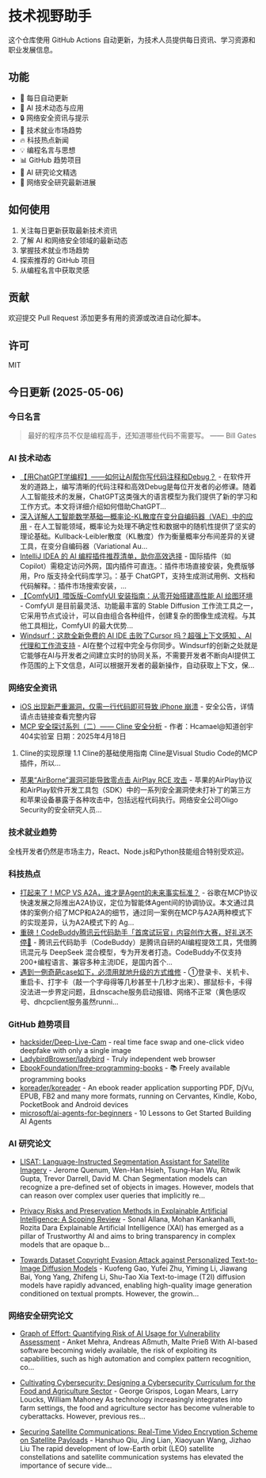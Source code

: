 # 技术视野助手

这个仓库使用 GitHub Actions 自动更新，为技术人员提供每日资讯、学习资源和职业发展信息。

## 功能

- 🔄 每日自动更新
- 🤖 AI 技术动态与应用
- 🔒 网络安全资讯与提示
- 💼 技术就业市场趋势
- 🔥 科技热点新闻
- 💡 编程名言与思想
- 📊 GitHub 趋势项目
- 📝 AI 研究论文精选
- 🔐 网络安全研究最新进展

## 如何使用

1. 关注每日更新获取最新技术资讯
2. 了解 AI 和网络安全领域的最新动态
3. 掌握技术就业市场趋势
4. 探索推荐的 GitHub 项目
5. 从编程名言中获取灵感

## 贡献

欢迎提交 Pull Request 添加更多有用的资源或改进自动化脚本。

## 许可

MIT

## 今日更新 (2025-05-06)

### 今日名言

> 最好的程序员不仅是编程高手，还知道哪些代码不需要写。 —— Bill Gates

### AI 技术动态

- [【用ChatGPT学编程】——如何让AI帮你写代码注释和Debug？](https://i-operation.csdnimg.cn/images/8efd18d5d7054f77a81294a14cd80ad5.png) - 在软件开发的道路上，编写清晰的代码注释和高效Debug是每位开发者的必修课。随着人工智能技术的发展，ChatGPT这类强大的语言模型为我们提供了新的学习和工作方式。本文将详细介绍如何借助ChatGPT...
- [深入详解人工智能数学基础—概率论-KL散度在变分自编码器（VAE）中的应用](https://i-operation.csdnimg.cn/images/8efd18d5d7054f77a81294a14cd80ad5.png) - 在人工智能领域，概率论为处理不确定性和数据中的随机性提供了坚实的理论基础。Kullback-Leibler散度（KL散度）作为衡量概率分布间差异的关键工具，在变分自编码器（Variational Au...
- [IntelliJ IDEA 的 AI 编程插件推荐清单，助你高效选择](https://i-operation.csdnimg.cn/images/8efd18d5d7054f77a81294a14cd80ad5.png) - 国际插件（如 Copilot）需稳定访问外网，国内插件可直连。：插件市场直接安装，免费版够用，Pro 版支持全代码库学习。：基于 ChatGPT，支持生成测试用例、文档和代码解释。：插件市场搜索安装，...
- [【ComfyUI】喂饭版-ComfyUI 安装指南：从零开始搭建高性能 AI 绘图环境](https://i-operation.csdnimg.cn/images/8efd18d5d7054f77a81294a14cd80ad5.png) - ComfyUI 是目前最灵活、功能最丰富的 Stable Diffusion 工作流工具之一，它采用节点式设计，可以自由组合各种组件，创建复杂的图像生成流程。与其他工具相比，ComfyUI 的最大优势...
- [Windsurf：这款全新免费的 AI IDE 击败了Cursor 吗？超强上下文感知 、AI代理和工作流支持](https://i-operation.csdnimg.cn/images/8efd18d5d7054f77a81294a14cd80ad5.png) - AI在整个过程中完全与你同步。Windsurf的创新之处就是它能够在AI与开发者之间建立实时的协同关系，不需要开发者不断向AI提供工作范围的上下文信息，AI可以根据开发者的最新操作，自动获取上下文，保...


### 网络安全资讯

- [iOS 出现新严重漏洞，仅需一行代码即可导致 iPhone 崩溃](https://www.anquanke.com/post/id/307112) - 安全公告，详情请点击链接查看完整内容
- [MCP 安全探讨系列（二）—— Cline 安全分析](https://paper.seebug.org/3317/) - 作者：Hcamael@知道创宇404实验室
日期：2025年4月18日
1. Cline的实现原理
1.1 Cline的基础使用指南
Cline是Visual Studio Code的MCP插件，所以...
- [苹果“AirBorne”漏洞可能导致零点击 AirPlay RCE 攻击](https://www.4hou.com/posts/YZmM) - 苹果的AirPlay协议和AirPlay软件开发工具包（SDK）中的一系列安全漏洞使未打补丁的第三方和苹果设备暴露于各种攻击中，包括远程代码执行。网络安全公司Oligo Security的安全研究人员...


### 技术就业趋势

全栈开发者仍然是市场主力，React、Node.js和Python技能组合特别受欢迎。

### 科技热点

- [打起来了！MCP VS A2A，谁才是Agent的未来事实标准？](https://cloud.tencent.com/developer/article/2517173) - 谷歌在MCP协议快速发展之际推出A2A协议，定位为智能体Agent间的协调协议。本文通过具体的案例介绍了MCP和A2A的细节，通过同一案例在MCP与A2A两种模式下的实现差异，认为A2A模式下的 Ag...
- [重磅！CodeBuddy腾讯云代码助手「首席试玩官」内容创作大赛，好礼送不停🎁](https://cloud.tencent.com/developer/article/2516978) - 腾讯云代码助手（CodeBuddy）是腾讯自研的AI编程提效工具，凭借腾讯混元与 DeepSeek 混合模型，专为开发者打造。CodeBuddy不仅支持200+编程语言、兼容多种主流IDE，是国内首个...
- [遇到一例奇葩case如下，必须用就地升级的方式维修](https://cloud.tencent.com/developer/article/2517326) - ①登录卡、关机卡、重启卡、打字卡（敲一个字母得等几秒甚至十几秒才出来）、挪鼠标卡，卡得没法进一步界定问题，且dnscache服务启动报错、网络不正常（黄色感叹号、dhcpclient服务虽然runni...


### GitHub 趋势项目

- [hacksider/Deep-Live-Cam](https://github.com/hacksider/Deep-Live-Cam) - real time face swap and one-click video deepfake with only a single image
- [LadybirdBrowser/ladybird](https://github.com/LadybirdBrowser/ladybird) - Truly independent web browser
- [EbookFoundation/free-programming-books](https://github.com/EbookFoundation/free-programming-books) - 📚 Freely available programming books
- [koreader/koreader](https://github.com/koreader/koreader) - An ebook reader application supporting PDF, DjVu, EPUB, FB2 and many more formats, running on Cervantes, Kindle, Kobo, PocketBook and Android devices
- [microsoft/ai-agents-for-beginners](https://github.com/microsoft/ai-agents-for-beginners) - 10 Lessons to Get Started Building AI Agents




### AI 研究论文

- [LISAT: Language-Instructed Segmentation Assistant for Satellite Imagery](http://arxiv.org/abs/2505.02829v1) - Jerome Quenum, Wen-Han Hsieh, Tsung-Han Wu, Ritwik Gupta, Trevor Darrell, David M. Chan
  Segmentation models can recognize a pre-defined set of objects in images.
However, models that can reason over complex user queries that implicitly re...

- [Privacy Risks and Preservation Methods in Explainable Artificial
  Intelligence: A Scoping Review](http://arxiv.org/abs/2505.02828v1) - Sonal Allana, Mohan Kankanhalli, Rozita Dara
  Explainable Artificial Intelligence (XAI) has emerged as a pillar of
Trustworthy AI and aims to bring transparency in complex models that are opaque
b...

- [Towards Dataset Copyright Evasion Attack against Personalized
  Text-to-Image Diffusion Models](http://arxiv.org/abs/2505.02824v1) - Kuofeng Gao, Yufei Zhu, Yiming Li, Jiawang Bai, Yong Yang, Zhifeng Li, Shu-Tao Xia
  Text-to-image (T2I) diffusion models have rapidly advanced, enabling
high-quality image generation conditioned on textual prompts. However, the
growin...



### 网络安全研究论文

- [Graph of Effort: Quantifying Risk of AI Usage for Vulnerability
  Assessment](http://arxiv.org/abs/2503.16392v1) - Anket Mehra, Andreas Aßmuth, Malte Prieß
  With AI-based software becoming widely available, the risk of exploiting its
capabilities, such as high automation and complex pattern recognition, co...

- [Cultivating Cybersecurity: Designing a Cybersecurity Curriculum for the
  Food and Agriculture Sector](http://arxiv.org/abs/2503.16292v1) - George Grispos, Logan Mears, Larry Loucks, William Mahoney
  As technology increasingly integrates into farm settings, the food and
agriculture sector has become vulnerable to cyberattacks. However, previous
res...

- [Securing Satellite Communications: Real-Time Video Encryption Scheme on
  Satellite Payloads](http://arxiv.org/abs/2503.16287v1) - Hanshuo Qiu, Jing Lian, Xiaoyuan Wang, Jizhao Liu
  The rapid development of low-Earth orbit (LEO) satellite constellations and
satellite communication systems has elevated the importance of secure vide...

